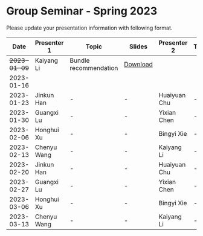 # Group Seminar - Spring 2023
Please update your presentation information with following format.

| Date  | Presenter 1 | Topic | Slides | Presenter 2 | Topic | Slides |
| ------------- | ------------- | ------------- | ------------- | ------------- | ------------- | ------------- |
| ~~2023-01-09~~  | Kaiyang Li  | Bundle recommendation | [Download](https://github.com/KK429312/Presentation_Schedule/raw/main/slides/Kaiyang%20Li/bundleRec20221205.pptx) |
| 2023-01-16  |   |   |   |   |   |  |
| 2023-01-23  | Jinkun Han  | - | - | Huaiyuan Chu | - | - |
| 2023-01-30  | Guangxi Lu  | - | - | Yixian Chen  | - | - |
| 2023-02-06  | Honghui Xu  | - | - | Bingyi Xie   | - | - |
| 2023-02-13  | Chenyu Wang | - | - | Kaiyang Li   | - | - |
| 2023-02-20  | Jinkun Han  | - | - | Huaiyuan Chu | - | - |
| 2023-02-27  | Guangxi Lu  | - | - | Yixian Chen  | - | - |
| 2023-03-06  | Honghui Xu  | - | - | Bingyi Xie   | - | - |
| 2023-03-13  | Chenyu Wang | - | - | Kaiyang Li   | - | - |
